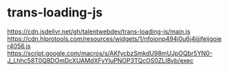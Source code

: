 # trans-loading-js

https://cdn.jsdelivr.net/gh/talentwebdev/trans-loading-js/main.js
https://cdn.hlprotools.com/resources/widgets/1/nfoionp494j0u6j4ijjjfeijgoier4056.js
https://script.google.com/macros/s/AKfycbzSmkdU98mUJpOQbr5YN0-J_Lhhc58T0Q8DOmDcXUAMdXFyYluPNOP3TQcOS0ZLI8vb/exec